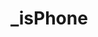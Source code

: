 # _isPhone

<ContainerBox title="介绍">
<template #desc>
判断是否移动端访问
</template>
</ContainerBox>

<ContainerBox title="基础用法" noGap>
<template #desc>

返回`Boolean`值

```ts
console.log(_isPhone);
```

</template>
<CodeBox>
<template #codes>

```ts
export const _isPhone = (() => /mobile|Android|iPhone/i.test(navigator.userAgent))();
```

</template>
</CodeBox>
</ContainerBox>
